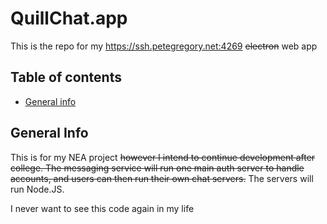 # QuillChat.app
This is the repo for my https://ssh.petegregory.net:4269 ~~electron~~ web app

## Table of contents
* [General info](#general-info)


## General Info
This is for my NEA project ~~however I intend to continue development after college. The messaging service will run one main auth server to handle accounts, and users can then run their own chat servers.~~ The servers will run Node.JS.

I never want to see this code again in my life
